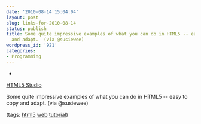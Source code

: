 ```yaml
---
date: '2010-08-14 15:04:04'
layout: post
slug: links-for-2010-08-14
status: publish
title: Some quite impressive examples of what you can do in HTML5 -- easy to copy
  and adapt.  (via @susiewee)
wordpress_id: '921'
categories:
- Programming
---
```


  * 
                

[HTML5 Studio](http://studio.html5rocks.com/)


                

Some quite impressive examples of what you can do in HTML5 -- easy to copy and adapt.  (via @susiewee)


                

(tags: [html5](http://delicious.com/eob/html5) [web](http://delicious.com/eob/web) [tutorial](http://delicious.com/eob/tutorial))


            
